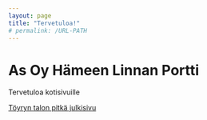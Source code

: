 ```yaml
---
layout: page
title: "Tervetuloa!"
# permalink: /URL-PATH
---
```


# As Oy Hämeen Linnan Portti

Tervetuloa kotisivuille

[Töyryn talon pitkä julkisivu](julkisivu,jpg)
